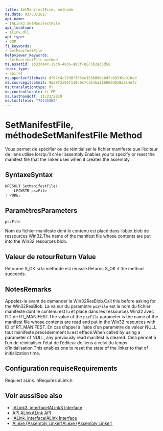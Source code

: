 ```yaml
---
title: SetManifestFile, méthode
ms.date: 03/30/2017
api_name:
- IALink3.SetManifestFile
api_location:
- alink.dll
api_type:
- COM
f1_keywords:
- SetManifestFile
helpviewer_keywords:
- SetManifestFile method
ms.assetid: 1b33de4c-19cb-4a36-a93f-8675b2a36d58
topic_type:
- apiref
ms.openlocfilehash: df97f4c37d8f335ce183685debd7c0933be910ed
ms.sourcegitcommit: 9a39f2a06f110c9c7ca54ba216900d038aa14ef3
ms.translationtype: MT
ms.contentlocale: fr-FR
ms.lasthandoff: 11/23/2019
ms.locfileid: "74445562"
---
```

# <a name="setmanifestfile-method"></a><span data-ttu-id="b987d-102">SetManifestFile, méthode</span><span class="sxs-lookup"><span data-stu-id="b987d-102">SetManifestFile Method</span></span>
<span data-ttu-id="b987d-103">Vous permet de spécifier ou de réinitialiser le fichier manifeste que l’éditeur de liens utilise lorsqu’il crée l’assembly.</span><span class="sxs-lookup"><span data-stu-id="b987d-103">Enables you to specify or reset the manifest file that the linker uses when it creates the assembly.</span></span>  
  
## <a name="syntax"></a><span data-ttu-id="b987d-104">Syntaxe</span><span class="sxs-lookup"><span data-stu-id="b987d-104">Syntax</span></span>  
  
```cpp  
HRESULT SetManifestFile(  
    LPCWSTR pszFile  
) PURE;  
```  
  
## <a name="parameters"></a><span data-ttu-id="b987d-105">Paramètres</span><span class="sxs-lookup"><span data-stu-id="b987d-105">Parameters</span></span>  
 `pszFile`  
  
 <span data-ttu-id="b987d-106">Nom du fichier manifeste dont le contenu est placé dans l’objet blob de ressources Win32.</span><span class="sxs-lookup"><span data-stu-id="b987d-106">The name of the manifest file whose contents are put into the Win32 resources blob.</span></span>  
  
## <a name="return-value"></a><span data-ttu-id="b987d-107">Valeur de retour</span><span class="sxs-lookup"><span data-stu-id="b987d-107">Return Value</span></span>  
 <span data-ttu-id="b987d-108">Retourne S_OK si la méthode est réussie.</span><span class="sxs-lookup"><span data-stu-id="b987d-108">Returns S_OK if the method succeeds.</span></span>  
  
## <a name="remarks"></a><span data-ttu-id="b987d-109">Notes</span><span class="sxs-lookup"><span data-stu-id="b987d-109">Remarks</span></span>  
 <span data-ttu-id="b987d-110">Appelez-le avant de demander le Win32ResBlob.</span><span class="sxs-lookup"><span data-stu-id="b987d-110">Call this before asking for the Win32ResBlob.</span></span> <span data-ttu-id="b987d-111">La valeur du paramètre `pszFile` est le nom du fichier manifeste dont le contenu est lu et placé dans les ressources Win32 avec l’ID de RT_MANIFEST.</span><span class="sxs-lookup"><span data-stu-id="b987d-111">The value of the `pszFile` parameter is the name of the manifest file whose contents are read and put in the Win32 resources with ID of RT_MANIFEST.</span></span> <span data-ttu-id="b987d-112">En cas d’appel à l’aide d’un paramètre de valeur NULL, tout manifeste précédemment lu est effacé.</span><span class="sxs-lookup"><span data-stu-id="b987d-112">When called by using a parameter of NULL, any previously read manifest is cleared.</span></span> <span data-ttu-id="b987d-113">Cela permet à l’un de réinitialiser l’état de l’éditeur de liens à celui du temps d’initialisation.</span><span class="sxs-lookup"><span data-stu-id="b987d-113">This enables one to reset the state of the linker to that of initialization time.</span></span>  
  
## <a name="requirements"></a><span data-ttu-id="b987d-114">Configuration requise</span><span class="sxs-lookup"><span data-stu-id="b987d-114">Requirements</span></span>  
 <span data-ttu-id="b987d-115">Requiert aLink. h</span><span class="sxs-lookup"><span data-stu-id="b987d-115">Requires aLink.h</span></span>  
  
## <a name="see-also"></a><span data-ttu-id="b987d-116">Voir aussi</span><span class="sxs-lookup"><span data-stu-id="b987d-116">See also</span></span>

- [<span data-ttu-id="b987d-117">IALink3, interface</span><span class="sxs-lookup"><span data-stu-id="b987d-117">IALink3 Interface</span></span>](ialink3-interface.md)
- [<span data-ttu-id="b987d-118">API ALink</span><span class="sxs-lookup"><span data-stu-id="b987d-118">ALink API</span></span>](index.md)
- [<span data-ttu-id="b987d-119">IALink, interface</span><span class="sxs-lookup"><span data-stu-id="b987d-119">IALink Interface</span></span>](ialink-interface.md)
- [<span data-ttu-id="b987d-120">Al.exe (Assembly Linker)</span><span class="sxs-lookup"><span data-stu-id="b987d-120">Al.exe (Assembly Linker)</span></span>](../../tools/al-exe-assembly-linker.md)
